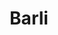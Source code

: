 ---
title: Barli
categories:
- radio
- digital
- press
tags:
- label
position: 2
image:
is-featured:
is-front:
website: 
facebook: https://www.facebook.com/iamBarli/
twitter: https://twitter.com/iambarli
instagram: https://www.instagram.com/iambarli/
spotify: https://open.spotify.com/artist/6HtZmijXHUG4ugzarCcBpi
soundcloud: https://soundcloud.com/iambarli
youtube: https://www.youtube.com/channel/UCMHyyh8rrNYl-1L9gsbSCCw
apple: https://itunes.apple.com/us/artist/barli/id948245645
layout: client
---